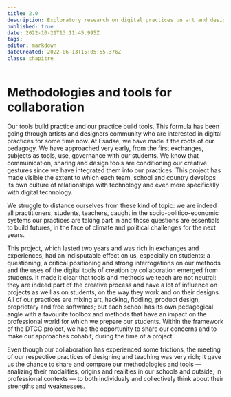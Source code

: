 ```yaml
---
title: 2.0
description: Exploratory research on digital practices un art and design HEI
published: true
date: 2022-10-21T13:11:45.995Z
tags: 
editor: markdown
dateCreated: 2022-06-13T15:05:55.376Z
class: chapitre
---
```


# Methodologies and tools for collaboration

Our tools build practice and our practice build tools. This formula has been going through artists and designers community who are interested in digital practices for some time now. At Esadse, we have made it the roots of our pedagogy. We have approached very early, from the first exchanges, subjects as tools, use, governance with our students. We know that communication, sharing and design tools are conditioning our creative gestures since we have integrated them into our practices. This project has made visible the extent to which each team, school and country develops its own culture of relationships with technology and even more specifically with digital technology.

We struggle to distance ourselves from these kind of topic: we are indeed all practitioners, students, teachers, caught in the socio-politico-economic systems our practices are taking part in and those questions are essentials to build futures, in the face of climate and political challenges for the next years.

This project, which lasted two years and was rich in exchanges and experiences, had an indisputable effect on us, especially on students: a questioning, a critical positioning and strong interrogations on our methods and the uses of the digital tools of creation by collaboration emerged from students. It made it clear that tools and methods we teach are not neutral: they are indeed part of the creative process and have a lot of influence on projects as well as on students, on the way they work and on their designs. All of our practices are mixing art, hacking, fiddling, product design, proprietary and free softwares; but each school has its own pedagogical angle with a favourite toolbox and methods that have an impact on the professional world for which we prepare our students. Within the framework of the DTCC project, we had the opportunity to share our concerns and to make our approaches cohabit, during the time of a project.

Even though our collaboration has experienced some frictions, the meeting of our respective practices of designing and teaching was very rich; it gave us the chance to share and compare our methodologies and tools — analizing their modalities, origins and realities in our schools and outside, in professional contexts — to both individualy and collectively think about their strengths and weaknesses.